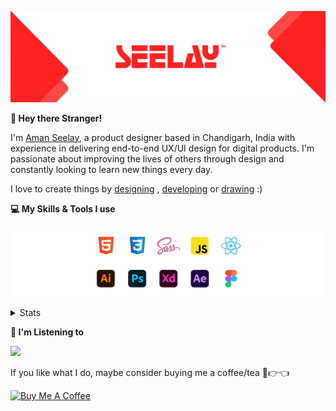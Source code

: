 [![banner](./images/seelay.svg)](https://www.seelay.in)

**👋 Hey there Stranger!**

I'm [Aman Seelay](https://www.seelay.in), a product designer based in Chandigarh, India with experience in delivering end-to-end UX/UI design for digital products. I'm passionate about improving the lives of others through design and constantly looking to learn new things every day.

I love to create things by [designing](https://www.seelay.in/#work) , [developing](https://www.seelay.in/#projects) or [drawing](https://art.seelay.in) :)

**💻 My Skills & Tools I use**

[![banner](./images/skills&tools.svg)](https://www.seelay.in/about)

<details>
  <summary>Stats</summary>

---

<!--START_SECTION:waka-->
![Profile Views](http://img.shields.io/badge/Profile%20Views-2-blue)

**🐱 My GitHub Data** 

> 🏆 368 Contributions in the Year 2022
 > 
> 📦 676.6 kB Used in GitHub's Storage 
 > 
> 💼 Opted to Hire
 > 
> 📜 3 Public Repositories 
 > 
> 🔑 38 Private Repositories  
 > 
**I'm a Night 🦉** 

```text
🌞 Morning    159 commits    █████░░░░░░░░░░░░░░░░░░░░   20.38% 
🌆 Daytime    120 commits    ███░░░░░░░░░░░░░░░░░░░░░░   15.38% 
🌃 Evening    215 commits    ███████░░░░░░░░░░░░░░░░░░   27.56% 
🌙 Night      286 commits    █████████░░░░░░░░░░░░░░░░   36.67%

```
📅 **I'm Most Productive on Sunday** 

```text
Monday       134 commits    ████░░░░░░░░░░░░░░░░░░░░░   17.18% 
Tuesday      82 commits     ██░░░░░░░░░░░░░░░░░░░░░░░   10.51% 
Wednesday    92 commits     ███░░░░░░░░░░░░░░░░░░░░░░   11.79% 
Thursday     119 commits    ███░░░░░░░░░░░░░░░░░░░░░░   15.26% 
Friday       102 commits    ███░░░░░░░░░░░░░░░░░░░░░░   13.08% 
Saturday     98 commits     ███░░░░░░░░░░░░░░░░░░░░░░   12.56% 
Sunday       153 commits    █████░░░░░░░░░░░░░░░░░░░░   19.62%

```


📊 **This Week I Spent My Time On** 

```text
⌚︎ Time Zone: Asia/Kolkata

💬 Programming Languages: 
Other                    6 hrs 7 mins        █████████████████████░░░░   86.31% 
JavaScript               30 mins             █░░░░░░░░░░░░░░░░░░░░░░░░   7.17% 
JSON                     20 mins             █░░░░░░░░░░░░░░░░░░░░░░░░   4.85% 
Properties               4 mins              ░░░░░░░░░░░░░░░░░░░░░░░░░   1.02% 
CSS                      1 min               ░░░░░░░░░░░░░░░░░░░░░░░░░   0.24%

🔥 Editors: 
Browser                  6 hrs 7 mins        █████████████████████░░░░   86.29% 
VS Code                  58 mins             ███░░░░░░░░░░░░░░░░░░░░░░   13.71%

💻 Operating System: 
Windows                  7 hrs 6 mins        █████████████████████████   100.0%

```

**I Mostly Code in JavaScript** 

```text
JavaScript               28 repos            ██████████████████░░░░░░░   71.79% 
TypeScript               11 repos            ███████░░░░░░░░░░░░░░░░░░   28.21%

```



 Last Updated on 16/11/2022 06:46:57 UTC
<!--END_SECTION:waka-->

---

 </details>

**🎵 I'm Listening to**

<object data="https://now-play.vercel.app/api/generate?uid=7a17a86e-d6b7-43b5-8d9c-1d6dae42a779" >

  <img src="https://now-play.vercel.app/api/generate?uid=7a17a86e-d6b7-43b5-8d9c-1d6dae42a779" />

</object>

If you like what I do, maybe consider buying me a coffee/tea 🥺👉👈

<a href="https://www.buymeacoffee.com/seelay" target="_blank"><img src="https://cdn.buymeacoffee.com/buttons/v2/default-red.png" alt="Buy Me A Coffee" width="150" ></a>
